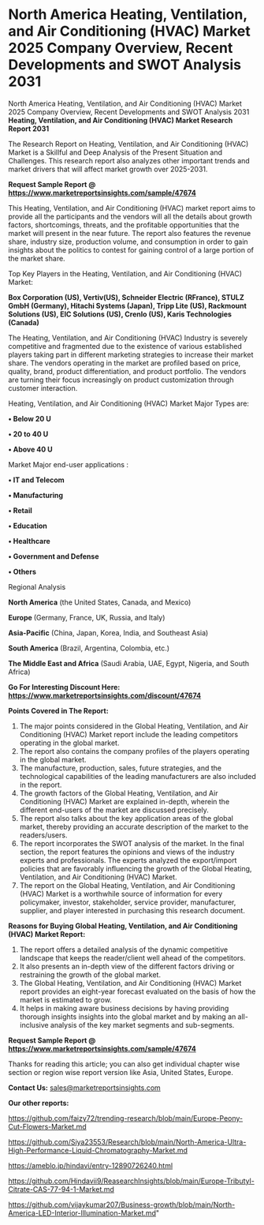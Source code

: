 # North America Heating, Ventilation, and Air Conditioning (HVAC) Market 2025 Company Overview, Recent Developments and SWOT Analysis 2031
North America Heating, Ventilation, and Air Conditioning (HVAC) Market 2025 Company Overview, Recent Developments and SWOT Analysis 2031
<strong>Heating, Ventilation, and Air Conditioning (HVAC) Market Research Report 2031</strong>

The Research Report on Heating, Ventilation, and Air Conditioning (HVAC) Market is a Skillful and Deep Analysis of the Present Situation and Challenges. This research report also analyzes other important trends and market drivers that will affect market growth over 2025-2031.

<strong>Request Sample Report @ <a href=https://www.marketreportsinsights.com/sample/47674>https://www.marketreportsinsights.com/sample/47674</a></strong>

This Heating, Ventilation, and Air Conditioning (HVAC) market report aims to provide all the participants and the vendors will all the details about growth factors, shortcomings, threats, and the profitable opportunities that the market will present in the near future. The report also features the revenue share, industry size, production volume, and consumption in order to gain insights about the politics to contest for gaining control of a large portion of the market share.

Top Key Players in the Heating, Ventilation, and Air Conditioning (HVAC) Market:

<strong>Box Corporation (US), Vertiv(US), Schneider Electric (RFrance), STULZ GmbH (Germany), Hitachi Systems (Japan), Tripp Lite (US), Rackmount Solutions (US), EIC Solutions (US), Crenlo (US), Karis Technologies (Canada)</strong>

The Heating, Ventilation, and Air Conditioning (HVAC) Industry is severely competitive and fragmented due to the existence of various established players taking part in different marketing strategies to increase their market share. The vendors operating in the market are profiled based on price, quality, brand, product differentiation, and product portfolio. The vendors are turning their focus increasingly on product customization through customer interaction.

Heating, Ventilation, and Air Conditioning (HVAC) Market Major Types are:

<strong>•  Below 20 U

•  20 to 40 U

•  Above 40 U</strong>

Market Major end-user applications :

<strong>•  IT and Telecom

•  Manufacturing

•  Retail

•  Education

•  Healthcare

•  Government and Defense

•  Others</strong>

Regional Analysis

</u><strong><b>North America</b></strong> (the United States, Canada, and Mexico)

<strong><b>Europe </b></strong>(Germany, France, UK, Russia, and Italy)

<strong><b>Asia-Pacific</b></strong> (China, Japan, Korea, India, and Southeast Asia)

<strong><b>South America</b></strong> (Brazil, Argentina, Colombia, etc.)

<strong><b>The Middle East and Africa</b></strong> (Saudi Arabia, UAE, Egypt, Nigeria, and South Africa)

<strong>Go For Interesting Discount Here: <a href=https://www.marketreportsinsights.com/discount/47674>https://www.marketreportsinsights.com/discount/47674</a></strong>

<strong>Points Covered in The Report:</strong>
<ol>
  <li>The major points considered in the Global Heating, Ventilation, and Air Conditioning (HVAC) Market report include the leading competitors operating in the global market.</li>
  <li>The report also contains the company profiles of the players operating in the global market.</li>
  <li>The manufacture, production, sales, future strategies, and the technological capabilities of the leading manufacturers are also included in the report.</li>
  <li>The growth factors of the Global Heating, Ventilation, and Air Conditioning (HVAC) Market are explained in-depth, wherein the different end-users of the market are discussed precisely.</li>
  <li>The report also talks about the key application areas of the global market, thereby providing an accurate description of the market to the readers/users.</li>
  <li>The report incorporates the SWOT analysis of the market. In the final section, the report features the opinions and views of the industry experts and professionals. The experts analyzed the export/import policies that are favorably influencing the growth of the Global Heating, Ventilation, and Air Conditioning (HVAC) Market.</li>
  <li>The report on the Global Heating, Ventilation, and Air Conditioning (HVAC) Market is a worthwhile source of information for every policymaker, investor, stakeholder, service provider, manufacturer, supplier, and player interested in purchasing this research document.</li>
</ol>
<strong>Reasons for Buying Global Heating, Ventilation, and Air Conditioning (HVAC) Market Report:</strong>

<ol>
  <li>The report offers a detailed analysis of the dynamic competitive landscape that keeps the reader/client well ahead of the competitors.</li>
  <li>It also presents an in-depth view of the different factors driving or restraining the growth of the global market.</li>
  <li>The Global Heating, Ventilation, and Air Conditioning (HVAC) Market report provides an eight-year forecast evaluated on the basis of how the market is estimated to grow.</li>
  <li>It helps in making aware business decisions by having providing thorough insights insights into the global market and by making an all-inclusive analysis of the key market segments and sub-segments.</li>
</ol>
<strong>Request Sample Report @ <a href=https://www.marketreportsinsights.com/sample/47674>https://www.marketreportsinsights.com/sample/47674</a></strong>


Thanks for reading this article; you can also get individual chapter wise section or region wise report version like Asia, United States, Europe.

<strong>Contact Us:</strong>
sales@marketreportsinsights.com

<strong>Our other reports:</strong>

<a href=https://github.com/faizy72/trending-research/blob/main/Europe-Peony-Cut-Flowers-Market.md>https://github.com/faizy72/trending-research/blob/main/Europe-Peony-Cut-Flowers-Market.md</a>

<a href=https://github.com/Siya23553/Research/blob/main/North-America-Ultra-High-Performance-Liquid-Chromatography-Market.md>https://github.com/Siya23553/Research/blob/main/North-America-Ultra-High-Performance-Liquid-Chromatography-Market.md</a>

<a href=https://ameblo.jp/hindavi/entry-12890726240.html>https://ameblo.jp/hindavi/entry-12890726240.html</a>

<a href=https://github.com/Hindavii9/ReasearchInsights/blob/main/Europe-Tributyl-Citrate-CAS-77-94-1-Market.md>https://github.com/Hindavii9/ReasearchInsights/blob/main/Europe-Tributyl-Citrate-CAS-77-94-1-Market.md</a>

<a href=https://github.com/vijaykumar207/Business-growth/blob/main/North-America-LED-Interior-Illumination-Market.md>https://github.com/vijaykumar207/Business-growth/blob/main/North-America-LED-Interior-Illumination-Market.md</a>"
